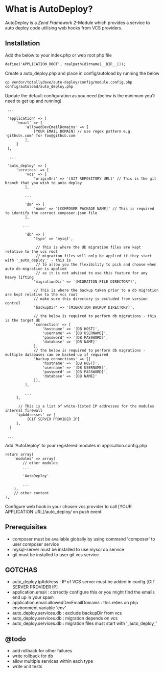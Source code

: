 # What is AutoDeploy?
AutoDeploy is a *Zend Framework 2*-Module which provides a service to auto deploy code utilising web hooks from VCS providers.

## Installation

Add the below to your index.php or web root php file
```
define('APPLICATION_ROOT', realpath(dirname(__DIR__)));
```

Create a auto_deploy.php and place in config/autoload by running the below
```
cp vendor/totallydave/auto-deploy/config/module.config.php config/autoload/auto_deploy.php
```

Update the default configuration as you need (below is the minimum you'll need to get up and running)
```
 ...

 'application' => [
     'email' => [
         'allowedDevEmailDomains' => [
             [YOUR EMAIL DOMAIN] // use regex pattern e.g. 'github\.com' for foo@github.com
         ],
     ]
 ],

  ...

 'auto_deploy' => [
     'services' => [
         'vcs' => [
             'originUrl' => '[GIT REPOSITORY URL]' // This is the git branch that you wish to auto deploy
         ],

         ...

         'dm' => [
             'name' => '[COMPOSER PACKAGE NAME]' // This is required to identify the correct composer.json file
         ],

        ...

         'db' => [
             'type' => 'mysql',

              // This is where the db migration files are kept relative to the vcs root
              // migration files will only be applied if they start with '_auto_deploy_' - this is
              // to allow you the flexibility to pick and choose when auto db migration is applied
              // as it is not advised to use this feature for any heavy lifting
             'migrationDir' => '[MIGRATION FILE DIRECTORY]',

             // This is where the backup taken prior to a db migration are kept relative to the vcs root
             // make sure this directory is excluded from version control
             'backupDir' => '[MIGRATION BACKUP DIRECTORY]',

             // the below is required to perform db migrations - this is the target db
             'connection' => [
                 'hostname' => '[DB HOST]',
                 'username' => '[DB USERNAME]',
                 'password' => '[DB PASSWORD]',
                 'database' => '[DB NAME]'
             ],
             // the below is required to perform db migrations - multiple databases can be backed up if required
             'backup_connections' => [[
                 'hostname' => '[DB HOST]',
                 'username' => '[DB USERNAME]',
                 'password' => '[DB PASSWORD]',
                 'database' => '[DB NAME]'
             ]],
         ],

         ...
     ],

      // This is a list of white-listed IP addresses for the modules internal firewall
     'ipAddresses' => [
          [GIT SERVER PROVIDER IP]
     ],
  ]

 ...
```

Add 'AutoDeploy' to your registered modules in application.config.php
```
return array(
    'modules' => array(
        // other modules
        ...

        'AutoDeploy'

        ...
    ),
    // other content
);

```

Configure web hook in your chosen vcs provider to call [YOUR APPLICATION URL]/auto_deploy/ on push event

## Prerequisites
- composer must be available globally by using command 'composer' to user composer service
- mysql-server must be installed to use mysql db service
- git must be installed to user git vcs service

## GOTCHAS
- auto_deploy.ipAddress : IP of VCS server must be added in config [GIT SERVER PROVIDER IP]
- application.email : correctly configure this or you might find the emails end up in your spam
- application.email.allowedDevEmailDomains : this relies on php environment variable 'env'
- auto_deploy.services.db : exclude backupDir from vcs
- auto_deploy.services.db : migration depends on vcs
- auto_deploy.services.db : migration files must start with '\_auto_deploy\_'

## @todo
- add rollback for other failures
- write rollback for db
- allow multiple services within each type
- write unit tests
